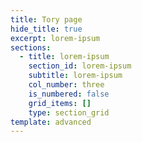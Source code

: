 ```yaml
---
title: Tory page
hide_title: true
excerpt: lorem-ipsum
sections:
  - title: lorem-ipsum
    section_id: lorem-ipsum
    subtitle: lorem-ipsum
    col_number: three
    is_numbered: false
    grid_items: []
    type: section_grid
template: advanced
---
```

